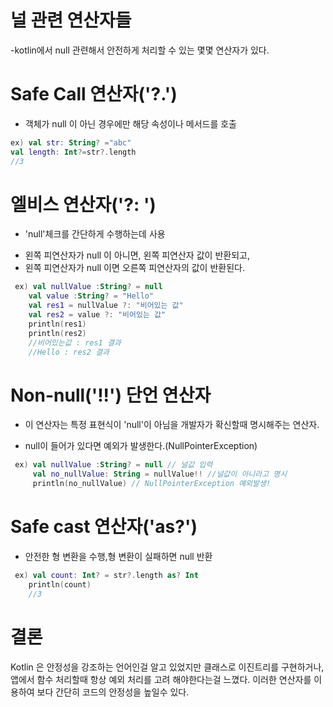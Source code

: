 # 널 관련 연산자들
-kotlin에서 null 관련해서 안전하게 처리할 수 있는 몇몇 연산자가 있다.


# Safe Call 연산자('?.')
- 객체가 null 이 아닌 경우에만 해당 속성이나 메서드를 호출
``` kotlin
ex) val str: String? ="abc"
val length: Int?=str?.length
//3
```
# 엘비스 연산자('?: ')
- 'null'체크를 간단하게 수행하는데 사용
 * 왼쪽 피연산자가 null 이 아니면, 왼쪽 피연산자 값이 반환되고,
 * 왼쪽 피연산자가 null 이면 오른쪽 피연산자의 값이 반환된다.
``` kotlin
 ex) val nullValue :String? = null
    val value :String? = "Hello"
    val res1 = nullValue ?: "비어있는 값"
    val res2 = value ?: "비어있는 값"
    println(res1)
    println(res2)
    //비어있는값 : res1 결과
    //Hello : res2 결과
```
# Non-null('!!') 단언 연산자 
- 이 연산자는 특정 표현식이 'null'이 아님을 개발자가 
확신할때 명시해주는 연산자. 
* null이 들어가 있다면 예외가 발생한다.(NullPointerException)
``` kotlin
 ex) val nullValue :String? = null // 널값 입력
     val no_nullValue: String = nullValue!! //널값이 아니라고 명시
     println(no_nullValue) // NullPointerException 예외발생!
```
# Safe cast 연산자('as?')
- 안전한 형 변환을 수행,형 변환이 실패하면 null 반환
``` kotlin
 ex) val count: Int? = str?.length as? Int 
    println(count)
    //3
```

# 결론
Kotlin 은 안정성을 강조하는 언어인걸 알고 있었지만 
 클래스로 이진트리를 구현하거나, 앱에서 함수 처리할때 항상 예외 처리를 고려
 해야한다는걸 느꼈다. 이러한 연산자를 이용하여 보다 간단히 코드의 안정성을 
 높일수 있다. 